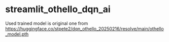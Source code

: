 # streamlit_othello_dqn_ai

Used trained model is original one from https://huggingface.co/stpete2/dqn_othello_20250216/resolve/main/othello_model.pth

